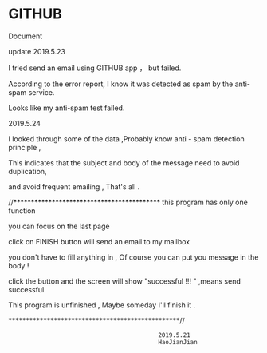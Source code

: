 # GITHUB 
Document

update  2019.5.23

I tried send an  email using GITHUB app ， but failed. 

According to the error report, I know it was detected as spam by the anti-spam service.

Looks like my anti-spam test failed.


2019.5.24

I looked through some of the data ,Probably know anti - spam detection principle ,

This indicates that the subject and body of the message need to avoid duplication,

and avoid frequent emailing , That's all .

//******************************************
this program has only one function 

you can focus on the last page 

click on FINISH button will send an email to my mailbox 

 you don't have to fill anything in , Of course you can put you message  in the body !
 
 click the button and the screen will show "successful !!! " ,means send successful 
 
 This program is unfinished , Maybe someday I'll finish it .
 
 *************************************************//
 
                                              2019.5.21
                                              HaoJianJian
